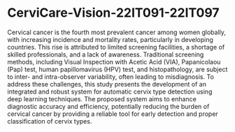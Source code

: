 # CerviCare-Vision-22IT091-22IT097

Cervical cancer is the fourth most prevalent cancer among women globally, with increasing incidence and mortality rates, particularly in developing countries. This rise is attributed to limited screening facilities, a shortage of skilled professionals, and a lack of awareness. Traditional screening methods, including Visual Inspection with Acetic Acid (VIA), Papanicolaou (Pap) test, human papillomavirus (HPV) test, and histopathology, are subject to inter- and intra-observer variability, often leading to misdiagnosis. To address these challenges, this study presents the development of an integrated and robust system for automatic cervix type detection using deep learning techniques. The proposed system aims to enhance diagnostic accuracy and efficiency, potentially reducing the burden of cervical cancer by providing a reliable tool for early detection and proper classification of cervix types.
